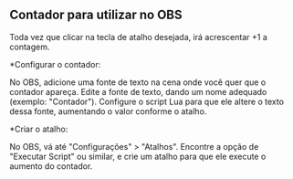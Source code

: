 ## Contador para utilizar no OBS

Toda vez que clicar na tecla de atalho desejada, irá acrescentar +1 a contagem.

*Configurar o contador:

No OBS, adicione uma fonte de texto na cena onde você quer que o contador apareça.
Edite a fonte de texto, dando um nome adequado (exemplo: "Contador").
Configure o script Lua para que ele altere o texto dessa fonte, aumentando o valor conforme o atalho.


*Criar o atalho:

No OBS, vá até "Configurações" > "Atalhos".
Encontre a opção de "Executar Script" ou similar, e crie um atalho para que ele execute o aumento do contador.
